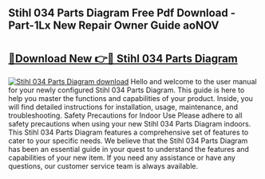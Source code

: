 ## Stihl 034 Parts Diagram Free Pdf Download - Part-1Lx New Repair Owner Guide aoNOV

# <h2><a href="http://dfkpm03.blite.top/?on=Stihl+034+Parts+Diagram">🔗Download New 👉🔴 Stihl 034 Parts Diagram</a></h2>

[![Stihl 034 Parts Diagram download](https://i.imgur.com/lujVjoI.png)](http://dfkpm03.blite.top/?on=Stihl+034+Parts+Diagram)
Hello and welcome to the user manual for your newly configured Stihl 034 Parts Diagram. This guide is here to help you master the functions and capabilities of your product. Inside, you will find detailed instructions for installation, usage, maintenance, and troubleshooting. Safety Precautions for Indoor Use Please adhere to all safety precautions when using your new Stihl 034 Parts Diagram indoors. This Stihl 034 Parts Diagram features a comprehensive set of features to cater to your specific needs. We believe that the Stihl 034 Parts Diagram has been an essential guide in your quest to understand the features and capabilities of your new item. If you need any assistance or have any questions, our customer service team is always available.
